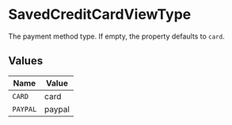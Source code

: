 # SavedCreditCardViewType

The payment method type. If empty, the property defaults to `card`.


## Values

| Name     | Value    |
| -------- | -------- |
| `CARD`   | card     |
| `PAYPAL` | paypal   |